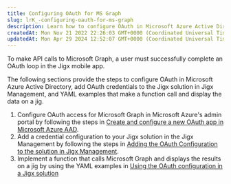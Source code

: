 ```yaml
---
title: Configuring OAuth for MS Graph
slug: lrK_-configuring-oauth-for-ms-graph
description: Learn how to configure OAuth in Microsoft Azure Active Directory and add OAuth credentials to the Jigx mobile app with this document. It includes detailed instructions, YAML examples for making API calls to Microsoft Graph, and displaying the data on a ji
createdAt: Mon Nov 21 2022 22:26:03 GMT+0000 (Coordinated Universal Time)
updatedAt: Mon Apr 29 2024 12:52:07 GMT+0000 (Coordinated Universal Time)
---
```


To make API calls to Microsoft Graph, a user must successfully complete an OAuth loop in the Jigx mobile app.

The following sections provide the steps to configure OAuth in Microsoft Azure Active Directory, add OAuth credentials to the Jigx solution in Jigx Management, and YAML examples that make a function call and display the data on a jig. 

1. Configure OAuth access for Microsoft Graph in Microsoft Azure's admin portal by following the steps in [Create and configure a new OAuth app in Microsoft Azure AAD](<./Configuring OAuth for MS Graph/Create and configure a new OAuth app in Microsoft Azure AAD.md>).
2. Add a credential configuration to your Jigx solution in the Jigx Management by following the steps in [Adding the OAuth Configuration to the solution in Jigx Management](<./Configuring OAuth for MS Graph/Adding the OAuth Configuration to the solution in Jigx Management.md>).
3. Implement a function that calls Microsoft Graph and displays the results on a jig by using the YAML examples in [Using the OAuth configuration in a Jigx solution](<./Configuring OAuth for MS Graph/Using the OAuth configuration in a Jigx solution.md>)&#x20;

